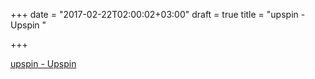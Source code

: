 +++
date = "2017-02-22T02:00:02+03:00"
draft = true
title = "upspin - Upspin "

+++

<p><a href="https://t.co/v5tRCYbO8H">upspin - Upspin </a></p>
